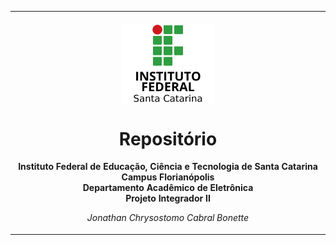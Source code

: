<table align="center"><tr><td align="center" width="9999"><br>
<img src="Imagens/logo.png" align="center" width="150" alt="Logo IFSC">

# Repositório

<b>Instituto Federal de Educação, Ciência e Tecnologia de Santa Catarina<br>
Campus Florianópolis<br>
Departamento Acadêmico de Eletrônica<br>
Projeto Integrador II</b>

*Jonathan Chrysostomo Cabral Bonette*
</td></tr></table>
